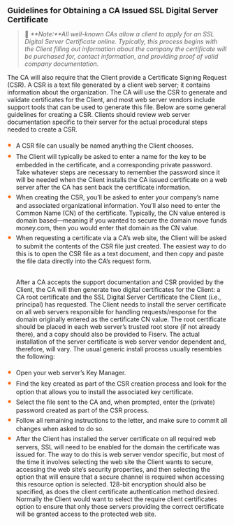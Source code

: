 <font size="4">  
    <b>Guidelines for Obtaining a CA Issued SSL Digital Server Certificate </b>
</font> 




<!-- theme: info -->

> :memo: _**Note:**All well-known CAs allow a client to apply for an SSL Digital Server Certificate online. Typically, this process begins with the Client filling out information about the company the certificate will be purchased for, contact information, and providing proof of valid company documentation._ 

The CA will also require that the Client provide a Certificate Signing Request (CSR). A CSR is a text file generated by a client web server; it contains information about the organization. The CA will use the CSR to generate and validate certificates for the Client, and most web server vendors include support tools that can be used to generate this file. Below are some general guidelines for creating a CSR. Clients should review web server documentation specific to their server for the actual procedural steps needed to create a CSR. 
&nbsp;

<div class="card-body">
<ul>
<li>A CSR file can usually be named anything the Client chooses. </li>

<li>The Client will typically be asked to enter a name for the key to be embedded in the certificate, and a corresponding private password. Take whatever steps are necessary to remember the password since it will be needed when the Client installs the CA issued certificate on a web server after the CA has sent back the certificate information. </li>

<li>When creating the CSR, you’ll be asked to enter your company’s name and associated organizational information. You’ll also need to enter the Common Name (CN) of the certificate. Typically, the CN value entered is domain based—meaning if you wanted to secure the domain move funds money.com, then you would enter that domain as the CN value.  </li>

<li>When requesting a certificate via a CA’s web site, the Client will be asked to submit the contents of the CSR file just created. The easiest way to do this is to open the CSR file as a text document, and then copy and paste the file data directly into the CA’s request form. </li></br>



After a CA accepts the support documentation and CSR provided by the Client, the CA will then generate two digital certificates for the Client: a CA root certificate and the SSL Digital Server Certificate the Client (i.e., principal) has requested. The Client needs to install the server certificate on all web servers responsible for handling requests/response for the domain originally entered as the certificate CN value. The root certificate should be placed in each web server’s trusted root store (if not already there), and a copy should also be provided to Fiserv. 
The actual installation of the server certificate is web server vendor dependent and, therefore, will vary. The usual generic install process usually resembles the following: 

<li>Open your web server’s Key Manager.  </li>

<li>Find the key created as part of the CSR creation process and look for the option that allows you to install the associated key certificate. </li>

<li>Select the file sent to the CA and, when prompted, enter the (private) password created as part of the CSR process.  </li>

<li>Follow all remaining instructions to the letter, and make sure to commit all changes when asked to do so.  </li>

<li>After the Client has installed the server certificate on all required web servers, SSL will need to be enabled for the domain the certificate was issued for. The way to do this is web server vendor specific, but most of the time it involves selecting the web site the Client wants to secure, accessing the web site’s security properties, and then selecting the option that will ensure that a secure channel is required when accessing this resource option is selected. 128-bit encryption should also be specified, as does the client certificate authentication method desired. Normally the Client would want to select the require client certificates option to ensure that only those servers providing the correct certificate will be granted access to the protected web site.   </li>

</ul>
</div>

&nbsp;


<style>
    .card-body ul {
        list-style: none;
        padding-left: 20px;
    }
    .card-body ul li::before {
        content: "\2022";
        font-size: 1.5em;
        color: #f60;
        display: inline-block;
        width: 1em;
        margin-left: -1em;
    }

    